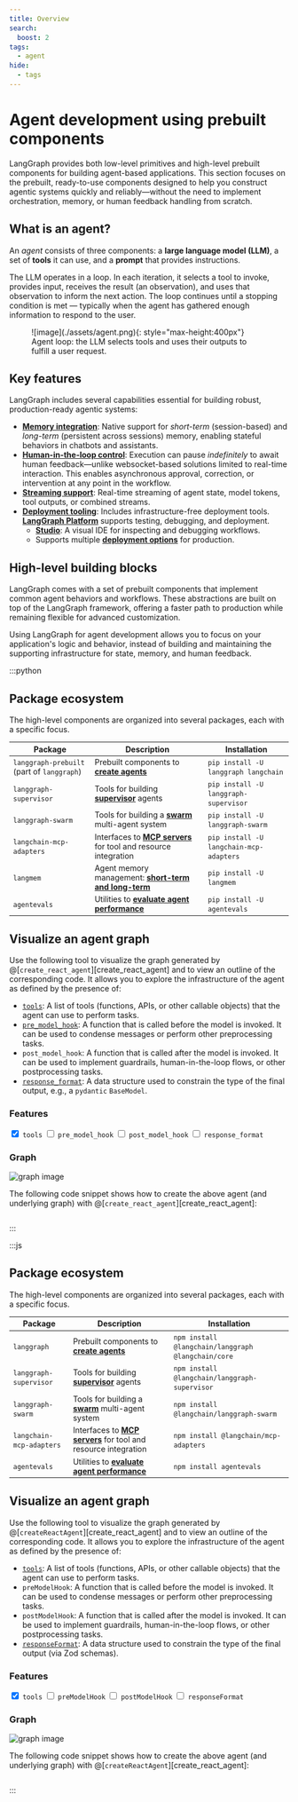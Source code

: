 ```yaml
---
title: Overview
search:
  boost: 2
tags:
  - agent
hide:
  - tags
---
```


# Agent development using prebuilt components

LangGraph provides both low-level primitives and high-level prebuilt components for building agent-based applications. This section focuses on the prebuilt, ready-to-use components designed to help you construct agentic systems quickly and reliably—without the need to implement orchestration, memory, or human feedback handling from scratch.

## What is an agent?

An _agent_ consists of three components: a **large language model (LLM)**, a set of **tools** it can use, and a **prompt** that provides instructions.

The LLM operates in a loop. In each iteration, it selects a tool to invoke, provides input, receives the result (an observation), and uses that observation to inform the next action. The loop continues until a stopping condition is met — typically when the agent has gathered enough information to respond to the user.

<figure markdown="1">
![image](./assets/agent.png){: style="max-height:400px"}
<figcaption>Agent loop: the LLM selects tools and uses their outputs to fulfill a user request.</figcaption>
</figure>

## Key features

LangGraph includes several capabilities essential for building robust, production-ready agentic systems:

- [**Memory integration**](../how-tos/memory/add-memory.md): Native support for _short-term_ (session-based) and _long-term_ (persistent across sessions) memory, enabling stateful behaviors in chatbots and assistants.
- [**Human-in-the-loop control**](../concepts/human_in_the_loop.md): Execution can pause _indefinitely_ to await human feedback—unlike websocket-based solutions limited to real-time interaction. This enables asynchronous approval, correction, or intervention at any point in the workflow.
- [**Streaming support**](../how-tos/streaming.md): Real-time streaming of agent state, model tokens, tool outputs, or combined streams.
- [**Deployment tooling**](../tutorials/langgraph-platform/local-server.md): Includes infrastructure-free deployment tools. [**LangGraph Platform**](https://langchain-ai.github.io/langgraph/concepts/langgraph_platform/) supports testing, debugging, and deployment.
  - **[Studio](https://langchain-ai.github.io/langgraph/concepts/langgraph_studio/)**: A visual IDE for inspecting and debugging workflows.
  - Supports multiple [**deployment options**](https://langchain-ai.github.io/langgraph/concepts/deployment_options.md) for production.

## High-level building blocks

LangGraph comes with a set of prebuilt components that implement common agent behaviors and workflows. These abstractions are built on top of the LangGraph framework, offering a faster path to production while remaining flexible for advanced customization.

Using LangGraph for agent development allows you to focus on your application's logic and behavior, instead of building and maintaining the supporting infrastructure for state, memory, and human feedback.

:::python

## Package ecosystem

The high-level components are organized into several packages, each with a specific focus.

| Package                                    | Description                                                                              | Installation                            |
| ------------------------------------------ | ---------------------------------------------------------------------------------------- | --------------------------------------- |
| `langgraph-prebuilt` (part of `langgraph`) | Prebuilt components to [**create agents**](agents.md)                                  | `pip install -U langgraph langchain`    |
| `langgraph-supervisor`                     | Tools for building [**supervisor**](multi-agent.md#supervisor) agents                  | `pip install -U langgraph-supervisor`   |
| `langgraph-swarm`                          | Tools for building a [**swarm**](multi-agent.md#swarm) multi-agent system              | `pip install -U langgraph-swarm`        |
| `langchain-mcp-adapters`                   | Interfaces to [**MCP servers**](mcp.md) for tool and resource integration              | `pip install -U langchain-mcp-adapters` |
| `langmem`                                  | Agent memory management: [**short-term and long-term**](../how-tos/memory/add-memory.md) | `pip install -U langmem`                |
| `agentevals`                               | Utilities to [**evaluate agent performance**](evals.md)                                | `pip install -U agentevals`             |

## Visualize an agent graph

Use the following tool to visualize the graph generated by
@[`create_react_agent`][create_react_agent]
and to view an outline of the corresponding code.
It allows you to explore the infrastructure of the agent as defined by the presence of:

- [`tools`](../how-tos/tool-calling.md): A list of tools (functions, APIs, or other callable objects) that the agent can use to perform tasks.
- [`pre_model_hook`](../how-tos/create-react-agent-manage-message-history.ipynb): A function that is called before the model is invoked. It can be used to condense messages or perform other preprocessing tasks.
- `post_model_hook`: A function that is called after the model is invoked. It can be used to implement guardrails, human-in-the-loop flows, or other postprocessing tasks.
- [`response_format`](agents.md#6-configure-structured-output): A data structure used to constrain the type of the final output, e.g., a `pydantic` `BaseModel`.

<div class="agent-layout">
  <div class="agent-graph-features-container">
    <div class="agent-graph-features">
      <h3 class="agent-section-title">Features</h3>
      <label><input type="checkbox" id="tools" checked> <code>tools</code></label>
      <label><input type="checkbox" id="pre_model_hook"> <code>pre_model_hook</code></label>
      <label><input type="checkbox" id="post_model_hook"> <code>post_model_hook</code></label>
      <label><input type="checkbox" id="response_format"> <code>response_format</code></label>
    </div>
  </div>

  <div class="agent-graph-container">
    <h3 class="agent-section-title">Graph</h3>
    <img id="agent-graph-img" src="../assets/react_agent_graphs/0001.svg" alt="graph image" style="max-width: 100%;"/>
  </div>
</div>

The following code snippet shows how to create the above agent (and underlying graph) with
@[`create_react_agent`][create_react_agent]:

<div class="language-python">
  <pre><code id="agent-code" class="language-python"></code></pre>
</div>

<script>
function getCheckedValue(id) {
  return document.getElementById(id).checked ? "1" : "0";
}

function getKey() {
  return [
    getCheckedValue("response_format"),
    getCheckedValue("post_model_hook"),
    getCheckedValue("pre_model_hook"),
    getCheckedValue("tools")
  ].join("");
}

function generateCodeSnippet({ tools, pre, post, response }) {
  const lines = [
    "from langgraph.prebuilt import create_react_agent",
    "from langchain_openai import ChatOpenAI"
  ];

  if (response) lines.push("from pydantic import BaseModel");

  lines.push("", 'model = ChatOpenAI("o4-mini")', "");

  if (tools) {
    lines.push(
      "def tool() -> None:",
      '    """Testing tool."""',
      "    ...",
      ""
    );
  }

  if (pre) {
    lines.push(
      "def pre_model_hook() -> None:",
      '    """Pre-model hook."""',
      "    ...",
      ""
    );
  }

  if (post) {
    lines.push(
      "def post_model_hook() -> None:",
      '    """Post-model hook."""',
      "    ...",
      ""
    );
  }

  if (response) {
    lines.push(
      "class ResponseFormat(BaseModel):",
      '    """Response format for the agent."""',
      "    result: str",
      ""
    );
  }

  lines.push("agent = create_react_agent(");
  lines.push("    model,");

  if (tools) lines.push("    tools=[tool],");
  if (pre) lines.push("    pre_model_hook=pre_model_hook,");
  if (post) lines.push("    post_model_hook=post_model_hook,");
  if (response) lines.push("    response_format=ResponseFormat,");

  lines.push(")", "", "# Visualize the graph", "# For Jupyter or GUI environments:", "agent.get_graph().draw_mermaid_png()", "", "# To save PNG to file:", "png_data = agent.get_graph().draw_mermaid_png()", "with open(\"graph.png\", \"wb\") as f:", "    f.write(png_data)", "", "# For terminal/ASCII output:", "agent.get_graph().draw_ascii()");

  return lines.join("\n");
}

async function render() {
  const key = getKey();
  document.getElementById("agent-graph-img").src = `../assets/react_agent_graphs/${key}.svg`;

  const state = {
    tools: document.getElementById("tools").checked,
    pre: document.getElementById("pre_model_hook").checked,
    post: document.getElementById("post_model_hook").checked,
    response: document.getElementById("response_format").checked
  };

  document.getElementById("agent-code").textContent = generateCodeSnippet(state);
}

function initializeWidget() {
  render(); // no need for `await` here
  document.querySelectorAll(".agent-graph-features input").forEach((input) => {
    input.addEventListener("change", render);
  });
}

// Init for both full reload and SPA nav (used by MkDocs Material)
window.addEventListener("DOMContentLoaded", initializeWidget);
document$.subscribe(initializeWidget);
</script>

:::

:::js

## Package ecosystem

The high-level components are organized into several packages, each with a specific focus.

| Package                  | Description                                                                 | Installation                                       |
| ------------------------ | --------------------------------------------------------------------------- | -------------------------------------------------- |
| `langgraph`              | Prebuilt components to [**create agents**](agents.md)                     | `npm install @langchain/langgraph @langchain/core` |
| `langgraph-supervisor`   | Tools for building [**supervisor**](multi-agent.md#supervisor) agents     | `npm install @langchain/langgraph-supervisor`      |
| `langgraph-swarm`        | Tools for building a [**swarm**](multi-agent.md#swarm) multi-agent system | `npm install @langchain/langgraph-swarm`           |
| `langchain-mcp-adapters` | Interfaces to [**MCP servers**](mcp.md) for tool and resource integration | `npm install @langchain/mcp-adapters`              |
| `agentevals`             | Utilities to [**evaluate agent performance**](evals.md)                   | `npm install agentevals`                           |

## Visualize an agent graph

Use the following tool to visualize the graph generated by @[`createReactAgent`][create_react_agent] and to view an outline of the corresponding code. It allows you to explore the infrastructure of the agent as defined by the presence of:

- [`tools`](./tools.md): A list of tools (functions, APIs, or other callable objects) that the agent can use to perform tasks.
- `preModelHook`: A function that is called before the model is invoked. It can be used to condense messages or perform other preprocessing tasks.
- `postModelHook`: A function that is called after the model is invoked. It can be used to implement guardrails, human-in-the-loop flows, or other postprocessing tasks.
- [`responseFormat`](agents.md#6-configure-structured-output): A data structure used to constrain the type of the final output (via Zod schemas).

<div class="agent-layout">
  <div class="agent-graph-features-container">
    <div class="agent-graph-features">
      <h3 class="agent-section-title">Features</h3>
      <label><input type="checkbox" id="tools" checked> <code>tools</code></label>
      <label><input type="checkbox" id="preModelHook"> <code>preModelHook</code></label>
      <label><input type="checkbox" id="postModelHook"> <code>postModelHook</code></label>
      <label><input type="checkbox" id="responseFormat"> <code>responseFormat</code></label>
    </div>
  </div>

  <div class="agent-graph-container">
    <h3 class="agent-section-title">Graph</h3>
    <img id="agent-graph-img" src="../assets/react_agent_graphs/0001.svg" alt="graph image" style="max-width: 100%;"/>
  </div>
</div>

The following code snippet shows how to create the above agent (and underlying graph) with @[`createReactAgent`][create_react_agent]:

<div class="language-typescript">
  <pre><code id="agent-code" class="language-typescript"></code></pre>
</div>

<script>
function getCheckedValue(id) {
  return document.getElementById(id).checked ? "1" : "0";
}

function getKey() {
  return [
    getCheckedValue("responseFormat"),
    getCheckedValue("postModelHook"),
    getCheckedValue("preModelHook"),
    getCheckedValue("tools")
  ].join("");
}

function dedent(strings, ...values) {
  const str = String.raw({ raw: strings }, ...values)
  const [space] = str.split("\n").filter(Boolean).at(0).match(/^(\s*)/)
  const spaceLen = space.length
  return str.split("\n").map(line => line.slice(spaceLen)).join("\n").trim()
}

Object.assign(dedent, {
  offset: (size) => (strings, ...values) => {
    return dedent(strings, ...values).split("\n").map(line => " ".repeat(size) + line).join("\n")
  }
})




function generateCodeSnippet({ tools, pre, post, response }) {
  const lines = []

  lines.push(dedent`
    import { createReactAgent } from "@langchain/langgraph/prebuilt";
    import { ChatOpenAI } from "@langchain/openai";
  `)

  if (tools) lines.push(`import { tool } from "@langchain/core/tools";`);  
  if (response || tools) lines.push(`import { z } from "zod";`);

  lines.push("", dedent`
    const agent = createReactAgent({
      llm: new ChatOpenAI({ model: "o4-mini" }),
  `)

  if (tools) {
    lines.push(dedent.offset(2)`
      tools: [
        tool(() => "Sample tool output", {
          name: "sampleTool",
          schema: z.object({}),
        }),
      ],
    `)
  }

  if (pre) {
    lines.push(dedent.offset(2)`
      preModelHook: (state) => ({ llmInputMessages: state.messages }),
    `)
  }

  if (post) {
    lines.push(dedent.offset(2)`
      postModelHook: (state) => state,
    `)
  }

  if (response) {
    lines.push(dedent.offset(2)`
      responseFormat: z.object({ result: z.string() }),
    `)
  }

  lines.push(`});`);

  return lines.join("\n");
}

function render() {
  const key = getKey();
  document.getElementById("agent-graph-img").src = `../assets/react_agent_graphs/${key}.svg`;

  const state = {
    tools: document.getElementById("tools").checked,
    pre: document.getElementById("preModelHook").checked,
    post: document.getElementById("postModelHook").checked,
    response: document.getElementById("responseFormat").checked
  };

  document.getElementById("agent-code").textContent = generateCodeSnippet(state);
}

function initializeWidget() {
  render(); // no need for `await` here
  document.querySelectorAll(".agent-graph-features input").forEach((input) => {
    input.addEventListener("change", render);
  });
}

// Init for both full reload and SPA nav (used by MkDocs Material)
window.addEventListener("DOMContentLoaded", initializeWidget);
document$.subscribe(initializeWidget);
</script>

:::

